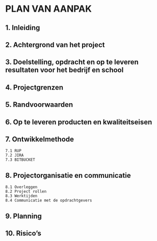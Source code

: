 # PLAN VAN AANPAK
## 1. Inleiding
## 2. Achtergrond van het project
## 3. Doelstelling, opdracht en op te leveren resultaten voor het bedrijf en school
## 4. Projectgrenzen
## 5. Randvoorwaarden
## 6. Op te leveren producten en kwaliteitseisen
## 7. Ontwikkelmethode

    7.1 RUP
    7.2 JIRA
    7.3 BITBUCKET

## 8. Projectorganisatie en communicatie

    8.1 Overleggen
    8.2 Project rollen
    8.3 Werktijden
    8.4 Communicatie met de opdrachtgevers

## 9. Planning
## 10. Risico’s
